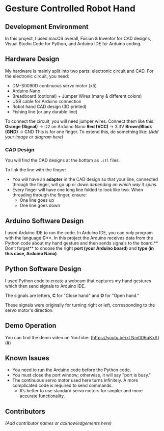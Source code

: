 # **Gesture Controlled Robot Hand**

## **Development Environment**
In this project, I used macOS overall, Fusion & Inventor for CAD designs, Visual Studio Code for Python, and Arduino IDE for Arduino coding. 

## **Hardware Design**
My hardware is mainly split into two parts: electronic circuit and CAD.
For the electronic circuit, you need: 
  - DM-S0090D continuous servo motor (x5)
  - Arduino Nano
  - Breadboard (optional) + Jumper Wires (many & different colors)
  - USB cable for Arduino connection
  - Robot hand CAD design (3D printed)
  - Fishing line (or any durable line)

To connect the circuit, you will need jumper wires. Connect them like this:
**Orange (Signal)** → D2 on Arduino Nano
**Red (VCC)** → 3.3V
**Brown/Black (GND)** → GND
This is for one finger. To extend this, do something like:
*(Add your image or diagram here)*

### **CAD Design**
You will find the CAD designs at the bottom as `.stl` files. 

To link the line with the finger:
- You will have an **adapter** in the CAD design so that your line, connected through the finger, will go up or down *depending on which way it spins*. 
- Every finger will have one long line folded to look like two. When threading through the finger, ensure:
  - One line goes up
  - One line goes down

## **Arduino Software Design**
I used Arduino IDE to run the code. In Arduino IDE, you can *only* program with the language **C++**. In this project the Arduino receives data from the Python code about my hand gesture and then sends signals to the board.** Don’t forget** to choose the right **port (your Arduino board)** and **type (in this case, Arduino Nano)**.

## **Python Software Design**
I used Python code to create a webcam that captures my hand gestures which then send signals to Arduino IDE. 

The signals are letters, **C** for "Close hand" and **O** for "Open hand."

These signals were originally for turning right or left, corresponding to the servo motor's direction.

## **Demo Operation**
You can find the demo video on YouTube: [https://youtu.be/xTNm0D6qKxA](#)

## **Known Issues**
- You need to run the Arduino code before the Python code.
- You must close the port window; otherwise, it will say "port is busy."
- The continuous servo motor used here turns infinitely. A more complicated code is required to send commands.
  - It’s better to use standard servo motors for simpler and more accurate functionality.

## **Contributors**
*(Add contributor names or acknowledgements here)*
